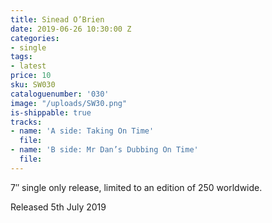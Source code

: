 ```yaml
---
title: Sinead O’Brien
date: 2019-06-26 10:30:00 Z
categories:
- single
tags:
- latest
price: 10
sku: SW030
cataloguenumber: '030'
image: "/uploads/SW30.png"
is-shippable: true
tracks:
- name: 'A side: Taking On Time'
  file: 
- name: 'B side: Mr Dan’s Dubbing On Time'
  file: 
---
```


7″ single only release, limited to an edition of 250 worldwide.

Released 5th July 2019